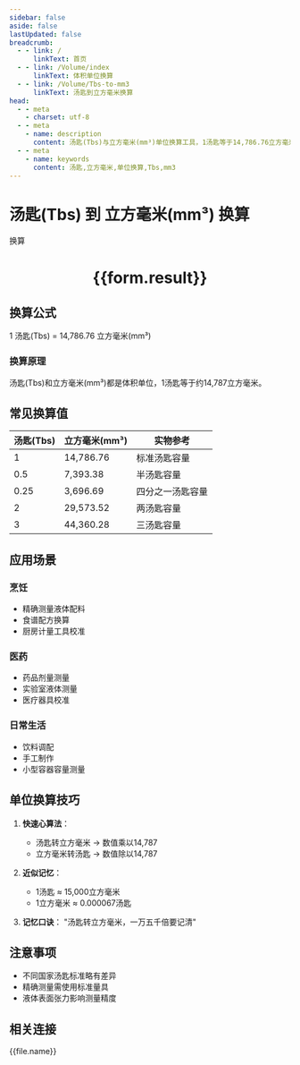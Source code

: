 ```yaml
---
sidebar: false
aside: false
lastUpdated: false
breadcrumb:
  - - link: /
      linkText: 首页
  - - link: /Volume/index
      linkText: 体积单位换算
  - - link: /Volume/Tbs-to-mm3
      linkText: 汤匙到立方毫米换算
head:
  - - meta
    - charset: utf-8
  - - meta
    - name: description
      content: 汤匙(Tbs)与立方毫米(mm³)单位换算工具，1汤匙等于14,786.76立方毫米。
  - - meta
    - name: keywords
      content: 汤匙,立方毫米,单位换算,Tbs,mm3
---
```


# 汤匙(Tbs) 到 立方毫米(mm³) 换算

<script setup>
import { onMounted, reactive, inject ,ref  } from 'vue'
import { NButton,NForm ,NFormItem,NInput,NInputNumber,NSelect,NCard,useMessage ,NGrid ,NGi } from 'naive-ui'
import { defineClientComponent } from 'vitepress'
import { Volume } from '../../files';

const convert = inject('convert')
const formRef = ref(null);
const rules = {
  number:{
    required: true,
    type: 'number',
    trigger: "blur"
  }
}
const form = reactive({
  number:null,
  result:'',
  title:'汤匙(Tbs)到立方毫米(mm³)换算'
})

const convertHandler = (e) => {
  e.preventDefault();
  formRef.value?.validate((errors)=>{
    if (!errors) {
      form.result = `${form.number} Tbs = ${convert(form.number).from('Tbs').to('mm3')} mm³`
    }
  })
}
</script>

<n-form size="large" :model="form" ref='formRef' :rules="rules">
  <n-form-item label="数值" path="number">
    <n-input-number size="large" style="width:100%" :min="0" v-model:value="form.number" placeholder="请输入汤匙数值" />
  </n-form-item>
  <n-form-item>
    <n-button type="info" style="width:100%" @click="convertHandler">换算</n-button>
  </n-form-item>
</n-form>
<n-card embedded :bordered="false" hoverable>
  <div style="text-align:center">
    <h1>{{form.result}}</h1>
  </div>
</n-card>

## 换算公式
1 汤匙(Tbs) = 14,786.76 立方毫米(mm³)

### 换算原理
汤匙(Tbs)和立方毫米(mm³)都是体积单位，1汤匙等于约14,787立方毫米。

## 常见换算值
| 汤匙(Tbs) | 立方毫米(mm³) | 实物参考                 |
|-----------|-------------|--------------------------|
| 1         | 14,786.76   | 标准汤匙容量              |
| 0.5       | 7,393.38    | 半汤匙容量                |
| 0.25      | 3,696.69    | 四分之一汤匙容量          |
| 2         | 29,573.52   | 两汤匙容量                |
| 3         | 44,360.28   | 三汤匙容量                |

## 应用场景
### 烹饪
- 精确测量液体配料
- 食谱配方换算
- 厨房计量工具校准

### 医药
- 药品剂量测量
- 实验室液体测量
- 医疗器具校准

### 日常生活
- 饮料调配
- 手工制作
- 小型容器容量测量

## 单位换算技巧
1. **快速心算法**：
   - 汤匙转立方毫米 → 数值乘以14,787
   - 立方毫米转汤匙 → 数值除以14,787

2. **近似记忆**：
   - 1汤匙 ≈ 15,000立方毫米
   - 1立方毫米 ≈ 0.000067汤匙

3. **记忆口诀**：
   "汤匙转立方毫米，一万五千倍要记清"

## 注意事项
- 不同国家汤匙标准略有差异
- 精确测量需使用标准量具
- 液体表面张力影响测量精度

## 相关连接
<n-grid x-gap="12" :cols="2">
  <n-gi v-for="(file, index) in Volume" :key="index">
    <n-button
      text
      tag="a"
      :href="file.path"
      type="info"
    >
      {{file.name}}
    </n-button>
  </n-gi>
</n-grid>